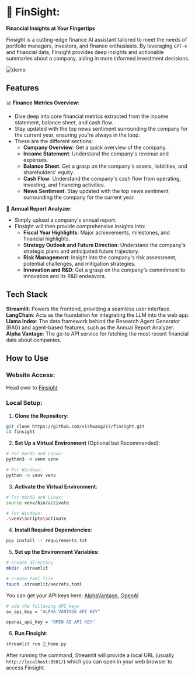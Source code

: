 

# 💸 FinSight: 
**Financial Insights at Your Fingertips**

Finsight is a cutting-edge finance AI assistant tailored to meet the needs of portfolio managers, investors, and finance enthusiasts. By leveraging `GPT-4` and financial data, Finsight provides deep insights and actionable summaries about a company, aiding in more informed investment decisions.

![demo](docs/demo.gif)


## Features
📊 **Finance Metrics Overview**:
- Dive deep into core financial metrics extracted from the income statement, balance sheet, and cash flow.
- Stay updated with the top news sentiment surrounding the company for the current year, ensuring you're always in the loop.
- These are the different sections:
  - **Company Overview**: Get a quick overview of the company.
  - **Income Statement**: Understand the company's revenue and expenses.
  - **Balance Sheet**: Get a grasp on the company's assets, liabilities, and shareholders' equity.
  - **Cash Flow**: Understand the company's cash flow from operating, investing, and financing activities.
  - **News Sentiment**: Stay updated with the top news sentiment surrounding the company for the current year.

📄 **Annual Report Analyzer**:
- Simply upload a company's annual report.
- Finsight will then provide comprehensive insights into:
  - **Fiscal Year Highlights**: Major achievements, milestones, and financial highlights.
  - **Strategy Outlook and Future Direction**: Understand the company's strategic plans and anticipated future trajectory.
  - **Risk Management**: Insight into the company's risk assessment, potential challenges, and mitigation strategies.
  - **Innovation and R&D**: Get a grasp on the company's commitment to innovation and its R&D endeavors.

## Tech Stack 
**Streamlit**: Powers the frontend, providing a seamless user interface. 
**LangChain**: Acts as the foundation for integrating the LLM into the web app.
**Llama Index**: The data framework behind the Research Agent Generator (RAG) and agent-based features, such as the Annual Report Analyzer.
**Alpha Vantage**: The go-to API service for fetching the most recent financial data about companies.

## How to Use
### Website Access: 
Head over to [Finsight](https://finsight-report.streamlit.app/)

### **Local Setup**:


1. **Clone the Repository**:
```bash
git clone https://github.com/vishwasg217/finsight.git
cd finsight
```

2. **Set Up a Virtual Environment** (Optional but Recommended):
```bash
# For macOS and Linux:
python3 -m venv venv

# For Windows:
python -m venv venv
```

3. **Activate the Virtual Environment**:
```bash
# For macOS and Linux:
source venv/bin/activate

# For Windows:
.\venv\Scripts\activate
```

4. **Install Required Dependencies**:
```bash
pip install -r requirements.txt
```

5. **Set up the Environment Variables**:
```bash
# create directory
mkdir .streamlit

# create toml file
touch .streamlit/secrets.toml
```

You can get your API keys here: [AlphaVantage](https://www.alphavantage.co/support/#api-key), [OpenAI](https://openai.com/blog/openai-api)

```bash
# add the following API keys
av_api_key = "ALPHA_VANTAGE API KEY"

openai_api_key = "OPEN AI API KEY"


```

6. **Run Finsight**:
```bash
streamlit run 🏡_Home.py
```

After running the command, Streamlit will provide a local URL (usually `http://localhost:8501/`) which you can open in your web browser to access Finsight.
